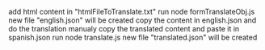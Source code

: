 add html content in "htmlFileToTranslate.txt"
run node formTranslateObj.js
new file "english.json" will be created
copy the content in english.json and do the translation manualy
copy the translated content and paste it in spanish.json
run node translate.js
new file "translated.json" will be created